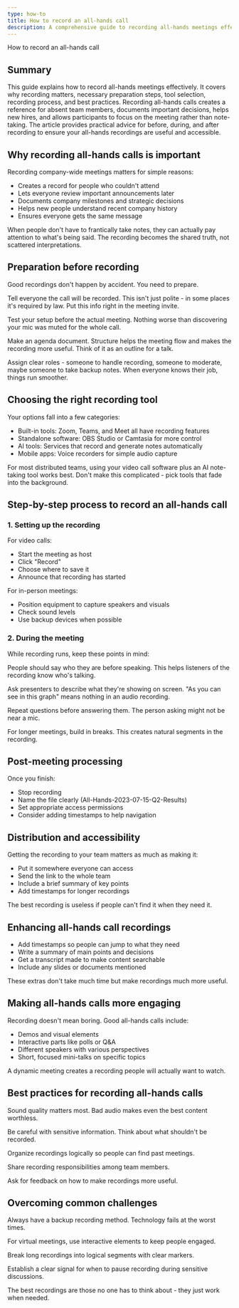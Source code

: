 ```yaml
---
type: how-to
title: How to record an all-hands call
description: A comprehensive guide to recording all-hands meetings effectively, covering preparation, tools, process, and best practices to ensure your recordings are accessible and useful for your entire team.
---
```


How to record an all-hands call

## Summary

This guide explains how to record all-hands meetings effectively. It covers why recording matters, necessary preparation steps, tool selection, recording process, and best practices. Recording all-hands calls creates a reference for absent team members, documents important decisions, helps new hires, and allows participants to focus on the meeting rather than note-taking. The article provides practical advice for before, during, and after recording to ensure your all-hands recordings are useful and accessible.

## Why recording all-hands calls is important

Recording company-wide meetings matters for simple reasons:

* Creates a record for people who couldn't attend
* Lets everyone review important announcements later
* Documents company milestones and strategic decisions
* Helps new people understand recent company history
* Ensures everyone gets the same message

When people don't have to frantically take notes, they can actually pay attention to what's being said. The recording becomes the shared truth, not scattered interpretations.

## Preparation before recording

Good recordings don't happen by accident. You need to prepare.

Tell everyone the call will be recorded. This isn't just polite - in some places it's required by law. Put this info right in the meeting invite.

Test your setup before the actual meeting. Nothing worse than discovering your mic was muted for the whole call.

Make an agenda document. Structure helps the meeting flow and makes the recording more useful. Think of it as an outline for a talk.

Assign clear roles - someone to handle recording, someone to moderate, maybe someone to take backup notes. When everyone knows their job, things run smoother.

## Choosing the right recording tool

Your options fall into a few categories:

* Built-in tools: Zoom, Teams, and Meet all have recording features
* Standalone software: OBS Studio or Camtasia for more control
* AI tools: Services that record and generate notes automatically
* Mobile apps: Voice recorders for simple audio capture

For most distributed teams, using your video call software plus an AI note-taking tool works best. Don't make this complicated - pick tools that fade into the background.

## Step-by-step process to record an all-hands call

### 1. Setting up the recording

For video calls:
* Start the meeting as host
* Click "Record"
* Choose where to save it
* Announce that recording has started

For in-person meetings:
* Position equipment to capture speakers and visuals
* Check sound levels
* Use backup devices when possible

### 2. During the meeting

While recording runs, keep these points in mind:

People should say who they are before speaking. This helps listeners of the recording know who's talking.

Ask presenters to describe what they're showing on screen. "As you can see in this graph" means nothing in an audio recording.

Repeat questions before answering them. The person asking might not be near a mic.

For longer meetings, build in breaks. This creates natural segments in the recording.

## Post-meeting processing

Once you finish:

* Stop recording
* Name the file clearly (All-Hands-2023-07-15-Q2-Results)
* Set appropriate access permissions
* Consider adding timestamps to help navigation

## Distribution and accessibility

Getting the recording to your team matters as much as making it:

* Put it somewhere everyone can access
* Send the link to the whole team
* Include a brief summary of key points
* Add timestamps for longer recordings

The best recording is useless if people can't find it when they need it.

## Enhancing all-hands call recordings

* Add timestamps so people can jump to what they need
* Write a summary of main points and decisions
* Get a transcript made to make content searchable
* Include any slides or documents mentioned

These extras don't take much time but make recordings much more useful.

## Making all-hands calls more engaging

Recording doesn't mean boring. Good all-hands calls include:

* Demos and visual elements
* Interactive parts like polls or Q&A
* Different speakers with various perspectives
* Short, focused mini-talks on specific topics

A dynamic meeting creates a recording people will actually want to watch.

## Best practices for recording all-hands calls

Sound quality matters most. Bad audio makes even the best content worthless.

Be careful with sensitive information. Think about what shouldn't be recorded.

Organize recordings logically so people can find past meetings.

Share recording responsibilities among team members.

Ask for feedback on how to make recordings more useful.

## Overcoming common challenges

Always have a backup recording method. Technology fails at the worst times.

For virtual meetings, use interactive elements to keep people engaged.

Break long recordings into logical segments with clear markers.

Establish a clear signal for when to pause recording during sensitive discussions.

The best recordings are those no one has to think about - they just work when needed.